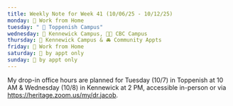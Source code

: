 ```yaml
---
title: Weekly Note for Week 41 (10/06/25 - 10/12/25)
monday: 🏡 Work from Home
tuesday: " 🏫 Toppenish Campus"
wednesday: 🏫 Kennewick Campus, 🌃🏫 CBC Campus
thursday: 🏫 Kennewick Campus & 🚘 Community Appts
friday: 🏡 Work from Home
saturday: 🫥 by appt only
sunday: 🫥 by appt only
---
```

My drop-in office hours are planned for Tuesday (10/7) in Toppenish at 10 AM & Wednesday (10/8) in Kennewick at 2 PM, accessible in-person or via <https://heritage.zoom.us/my/dr.jacob>.